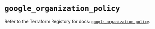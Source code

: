 # `google_organization_policy`

Refer to the Terraform Registory for docs: [`google_organization_policy`](https://registry.terraform.io/providers/hashicorp/google-beta/4.83.0/docs/resources/google_organization_policy).
